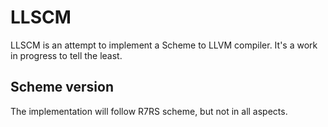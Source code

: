 # LLSCM

LLSCM is an attempt to implement a Scheme to LLVM compiler.
It's a work in progress to tell the least.

## Scheme version

The implementation will follow R7RS scheme, but not in all aspects.

